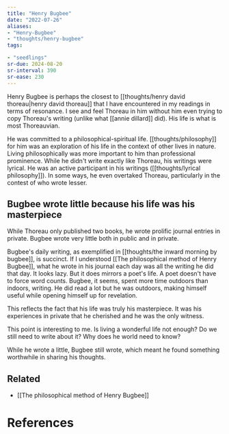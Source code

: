 ```yaml
---
title: "Henry Bugbee"
date: "2022-07-26"
aliases:
- "Henry-Bugbee"
- "thoughts/henry-bugbee"
tags:

- "seedlings"
sr-due: 2024-08-20
sr-interval: 390
sr-ease: 230
---
```


Henry Bugbee is perhaps the closest to [[thoughts/henry david thoreau|henry david thoreau]] that I have encountered in my readings in terms of resonance. I see and feel Thoreau in him without him even trying to copy Thoreau's writing (unlike what [[annie dillard]] did). His life is what is most Thoreauvian.

He was committed to a philosophical-spiritual life. [[thoughts/philosophy]] for him was an exploration of his life in the context of other lives in nature. Living philosophically was more important to him than professional prominence. While he didn't write exactly like Thoreau, his writings were lyrical. He was an active participant in his writings ([[thoughts/lyrical philosophy]]). In some ways, he even overtaked Thoreau, particularly in the contest of who wrote lesser.

## Bugbee wrote little because his life was his masterpiece

While Thoreau only published two books, he wrote prolific journal entries in private. Bugbee wrote very little both in public and in private.

Bugbee's daily writing, as exemplified in [[thoughts/the inward morning by bugbee]], is succinct. If I understood [[The philosophical method of Henry Bugbee]], what he wrote in his journal each day was all the writing he did that day. It looks lazy. But it does mirrors a poet's life. A poet doesn't have to force word counts. Bugbee, it seems, spent more time outdoors than indoors, writing. He did read a lot but he was outdoors, making himself useful while opening himself up for revelation.

This reflects the fact that his life was truly his masterpiece. It was his experiences in private that he cherished and he was the only witness.

This point is interesting to me. Is living a wonderful life not enough? Do we still need to write about it? Why does he world need to know?

While he wrote a little, Bugbee still wrote, which meant he found something worthwhile in sharing his thoughts.

## Related

- [[The philosophical method of Henry Bugbee]]

# References
